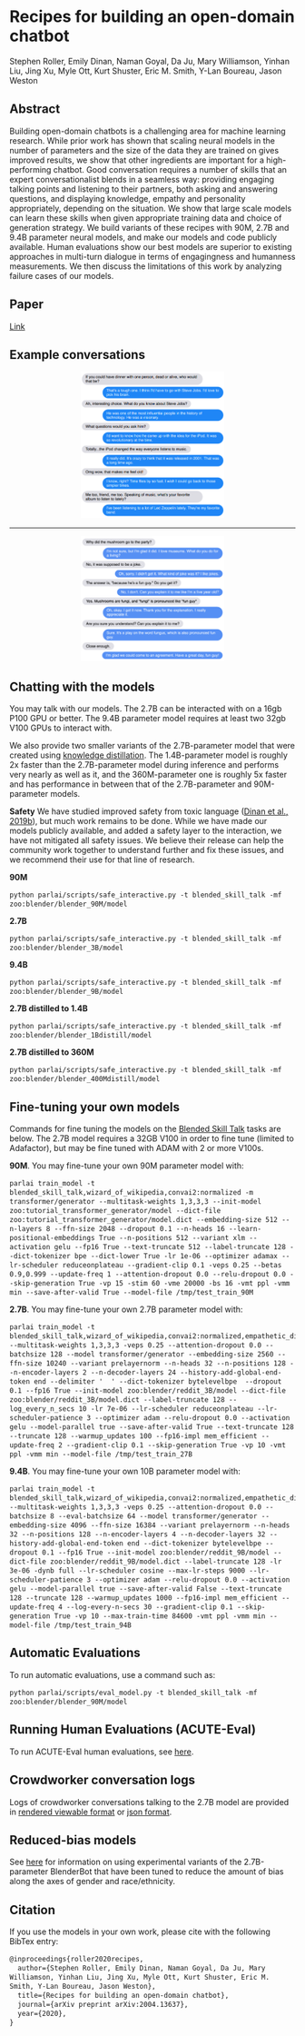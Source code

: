 # Recipes for building an open-domain chatbot


Stephen Roller, Emily Dinan, Naman Goyal, Da Ju, Mary Williamson, Yinhan Liu, Jing Xu, Myle Ott, Kurt Shuster, Eric M. Smith, Y-Lan Boureau, Jason Weston

## Abstract

Building open-domain chatbots is a challenging area for machine learning research.  While prior work has shown that scaling neural models in the number of parameters and the size of the data they are trained on gives improved results, we show that other ingredients are important for a high-performing chatbot.
Good conversation requires a number of skills that an expert conversationalist blends in a seamless way: providing engaging talking points and listening to their partners, both asking and answering questions, and displaying knowledge, empathy and personality appropriately, depending on the situation.
We show that large scale models can learn these skills when given appropriate training data and choice of generation strategy. We build variants of these recipes with 90M, 2.7B and 9.4B parameter neural models, and make our models and code publicly available. Human evaluations show our best models are superior to existing approaches in  multi-turn dialogue in terms of engagingness and humanness measurements. We then discuss the limitations of this work by analyzing failure cases of our models.

## Paper

[Link](https://arxiv.org/abs/2004.13637)

## Example conversations

<p align="center"><img width="50%" src="steve_jobs.png" /></p>
<hr />
<p align="center"><img width="50%" src="funguy.png" /></p>

## Chatting with the models

You may talk with our models. The 2.7B can be interacted with on a 16gb P100 GPU or better. The 9.4B parameter model requires at least two 32gb V100 GPUs to interact with.

We also provide two smaller variants of the 2.7B-parameter model that were created using [knowledge distillation](https://github.com/facebookresearch/ParlAI/blob/main/projects/anti_scaling/README.md#knowledge-distillation). The 1.4B-parameter model is roughly 2x faster than the 2.7B-parameter model during inference and performs very nearly as well as it, and the 360M-parameter one is roughly 5x faster and has performance in between that of the 2.7B-parameter and 90M-parameter models.

**Safety** We have studied improved safety from toxic language ([Dinan et al., 2019b](http://parl.ai/projects/dialogue_safety/)), but much work remains to be done. While we have made our models publicly available, and added a safety layer to the interaction, we have not mitigated all safety issues. We believe their release can help the community work together to understand further and fix these issues, and we recommend their use for that line of research.

**90M**
```
python parlai/scripts/safe_interactive.py -t blended_skill_talk -mf zoo:blender/blender_90M/model
```

**2.7B**
```
python parlai/scripts/safe_interactive.py -t blended_skill_talk -mf zoo:blender/blender_3B/model
```

**9.4B**
```
python parlai/scripts/safe_interactive.py -t blended_skill_talk -mf zoo:blender/blender_9B/model
```

**2.7B distilled to 1.4B**
```
python parlai/scripts/safe_interactive.py -t blended_skill_talk -mf zoo:blender/blender_1Bdistill/model
```

**2.7B distilled to 360M**
```
python parlai/scripts/safe_interactive.py -t blended_skill_talk -mf zoo:blender/blender_400Mdistill/model
```

## Fine-tuning your own models

Commands for fine tuning the models on the [Blended Skill Talk](http://parl.ai/projects/bst) tasks are below. The 2.7B model requires a 32GB V100 in order to fine tune (limited to Adafactor), but may be fine tuned with ADAM with 2 or more V100s.

**90M**. You may fine-tune your own 90M parameter model with:
```
parlai train_model -t blended_skill_talk,wizard_of_wikipedia,convai2:normalized -m transformer/generator --multitask-weights 1,3,3,3 --init-model zoo:tutorial_transformer_generator/model --dict-file zoo:tutorial_transformer_generator/model.dict --embedding-size 512 --n-layers 8 --ffn-size 2048 --dropout 0.1 --n-heads 16 --learn-positional-embeddings True --n-positions 512 --variant xlm --activation gelu --fp16 True --text-truncate 512 --label-truncate 128 --dict-tokenizer bpe --dict-lower True -lr 1e-06 --optimizer adamax --lr-scheduler reduceonplateau --gradient-clip 0.1 -veps 0.25 --betas 0.9,0.999 --update-freq 1 --attention-dropout 0.0 --relu-dropout 0.0 --skip-generation True -vp 15 -stim 60 -vme 20000 -bs 16 -vmt ppl -vmm min --save-after-valid True --model-file /tmp/test_train_90M
```

**2.7B**. You may fine-tune your own 2.7B parameter model with:
```
parlai train_model -t blended_skill_talk,wizard_of_wikipedia,convai2:normalized,empathetic_dialogues --multitask-weights 1,3,3,3 -veps 0.25 --attention-dropout 0.0 --batchsize 128 --model transformer/generator --embedding-size 2560 --ffn-size 10240 --variant prelayernorm --n-heads 32 --n-positions 128 --n-encoder-layers 2 --n-decoder-layers 24 --history-add-global-end-token end --delimiter '  ' --dict-tokenizer bytelevelbpe  --dropout 0.1 --fp16 True --init-model zoo:blender/reddit_3B/model --dict-file zoo:blender/reddit_3B/model.dict --label-truncate 128 --log_every_n_secs 10 -lr 7e-06 --lr-scheduler reduceonplateau --lr-scheduler-patience 3 --optimizer adam --relu-dropout 0.0 --activation gelu --model-parallel true --save-after-valid True --text-truncate 128 --truncate 128 --warmup_updates 100 --fp16-impl mem_efficient --update-freq 2 --gradient-clip 0.1 --skip-generation True -vp 10 -vmt ppl -vmm min --model-file /tmp/test_train_27B
```

**9.4B**. You may fine-tune your own 10B parameter model with:
```
parlai train_model -t blended_skill_talk,wizard_of_wikipedia,convai2:normalized,empathetic_dialogues --multitask-weights 1,3,3,3 -veps 0.25 --attention-dropout 0.0 --batchsize 8 --eval-batchsize 64 --model transformer/generator --embedding-size 4096 --ffn-size 16384 --variant prelayernorm --n-heads 32 --n-positions 128 --n-encoder-layers 4 --n-decoder-layers 32 --history-add-global-end-token end --dict-tokenizer bytelevelbpe --dropout 0.1 --fp16 True --init-model zoo:blender/reddit_9B/model --dict-file zoo:blender/reddit_9B/model.dict --label-truncate 128 -lr 3e-06 -dynb full --lr-scheduler cosine --max-lr-steps 9000 --lr-scheduler-patience 3 --optimizer adam --relu-dropout 0.0 --activation gelu --model-parallel true --save-after-valid False --text-truncate 128 --truncate 128 --warmup_updates 1000 --fp16-impl mem_efficient --update-freq 4 --log-every-n-secs 30 --gradient-clip 0.1 --skip-generation True -vp 10 --max-train-time 84600 -vmt ppl -vmm min --model-file /tmp/test_train_94B
```

## Automatic Evaluations

To run automatic evaluations, use a command such as:

```
python parlai/scripts/eval_model.py -t blended_skill_talk -mf zoo:blender/blender_90M/model
```

## Running Human Evaluations (ACUTE-Eval)

To run ACUTE-Eval human evaluations, see [here](https://github.com/facebookresearch/ParlAI/tree/main/parlai/crowdsourcing/tasks/acute_eval).


## Crowdworker conversation logs

Logs of crowdworker conversations talking to the 2.7B model are provided in [rendered viewable format](chatlog_2.7B_render.html) or [json format](chatlog_2.7B.json).

## Reduced-bias models

See [here](https://github.com/facebookresearch/ParlAI/tree/master/projects/dialogue_bias) for information on using experimental variants of the 2.7B-parameter BlenderBot that have been tuned to reduce the amount of bias along the axes of gender and race/ethnicity.

## Citation

If you use the models in your own work, please cite with the following BibTex entry:

    @inproceedings{roller2020recipes,
      author={Stephen Roller, Emily Dinan, Naman Goyal, Da Ju, Mary Williamson, Yinhan Liu, Jing Xu, Myle Ott, Kurt Shuster, Eric M. Smith, Y-Lan Boureau, Jason Weston},
      title={Recipes for building an open-domain chatbot},
      journal={arXiv preprint arXiv:2004.13637},
      year={2020},
    }
